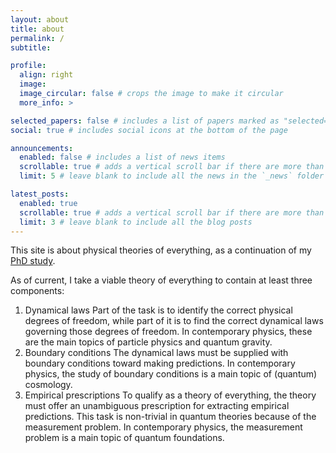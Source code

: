 ```yaml
---
layout: about
title: about
permalink: /
subtitle: 

profile:
  align: right
  image: 
  image_circular: false # crops the image to make it circular
  more_info: >

selected_papers: false # includes a list of papers marked as "selected={true}"
social: true # includes social icons at the bottom of the page

announcements:
  enabled: false # includes a list of news items
  scrollable: true # adds a vertical scroll bar if there are more than 3 news items
  limit: 5 # leave blank to include all the news in the `_news` folder

latest_posts:
  enabled: true
  scrollable: true # adds a vertical scroll bar if there are more than 3 new posts items
  limit: 3 # leave blank to include all the blog posts
---
```


This site is about physical theories of everything, as a continuation of my [PhD study](http://hdl.handle.net/10012/19734).

As of current, I take a viable theory of everything to contain at least three components: 

1. Dynamical laws
Part of the task is to identify the correct physical degrees of freedom, while part of it is to find the correct dynamical laws governing those degrees of freedom. In contemporary physics, these are the main topics of particle physics and quantum gravity.
2. Boundary conditions
The dynamical laws must be supplied with boundary conditions toward making predictions. In contemporary physics, the study of boundary conditions is a main topic of (quantum) cosmology.
3. Empirical prescriptions
To qualify as a theory of everything, the theory must offer an unambiguous prescription for extracting empirical predictions. This task is non-trivial in quantum theories because of the measurement problem. In contemporary physics, the measurement problem is a main topic of quantum foundations.

